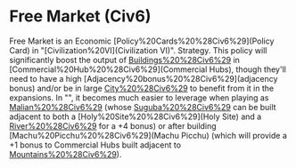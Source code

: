 # Free Market (Civ6)

Free Market is an Economic [Policy%20Cards%20%28Civ6%29](Policy Card) in "[Civilization%20VI](Civilization VI)".
Strategy.
This policy will significantly boost the output of [Buildings%20%28Civ6%29](buildings) in [Commercial%20Hub%20%28Civ6%29](Commercial Hubs), though they'll need to have a high [Adjacency%20bonus%20%28Civ6%29](adjacency bonus) and/or be in large [City%20%28Civ6%29](cities) to benefit from it in the expansions. In "", it becomes much easier to leverage when playing as [Malian%20%28Civ6%29](Mali) (whose [Suguba%20%28Civ6%29](Suguba) can be built adjacent to both a [Holy%20Site%20%28Civ6%29](Holy Site) and a [River%20%28Civ6%29](River) for a +4 bonus) or after building [Machu%20Picchu%20%28Civ6%29](Machu Picchu) (which will provide a +1 bonus to Commercial Hubs built adjacent to [Mountains%20%28Civ6%29](Mountains)).